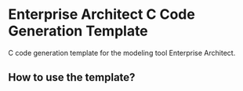 # Enterprise Architect C Code Generation Template
C code generation template for the modeling tool Enterprise Architect.

## How to use the template?
